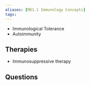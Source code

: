 ```yaml
---
aliases: [MD1.1 Immunology Concepts]
tags:
---
```



- Immunological Tolerance
- Autoimmunity

## Therapies

- Immunosuppressive therapy

## Questions
